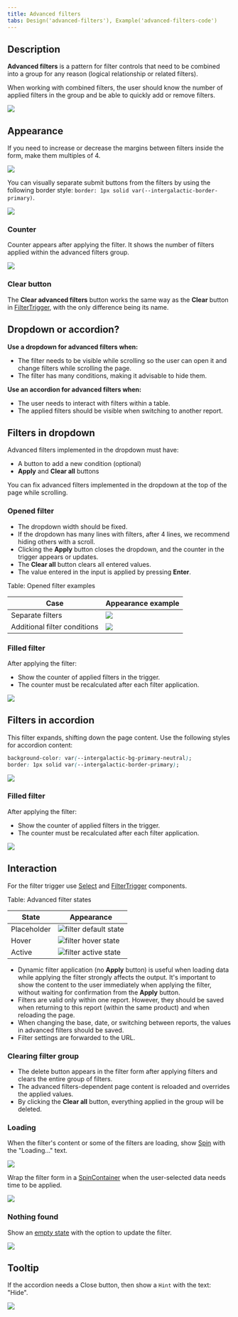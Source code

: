 ```yaml
---
title: Advanced filters
tabs: Design('advanced-filters'), Example('advanced-filters-code')
---
```


## Description

**Advanced filters** is a pattern for filter controls that need to be combined into a group for any reason (logical relationship or related filters).

When working with combined filters, the user should know the number of applied filters in the group and be able to quickly add or remove filters.

![](static/advanced-filters-dropdown-filled.png)

<!-- ### Combination of conditions

Advanced filters can combine the following conditions:

**By logical division:**

- Including/excluding conditions (Include/exclude filters).
- Separate filters (SERP features, etc.).

**By the method of applying the selected filters:**

- Triggered instantly when any filter group is selected.
- Triggered by a button. -->

## Appearance

If you need to increase or decrease the margins between filters inside the form, make them multiples of 4.

![](static/margins.png)

You can visually separate submit buttons from the filters by using the following border style: `border: 1px solid var(--intergalactic-border-primary)`.

![](static/advanced-filters-dropdown2.png)

### Counter

Counter appears after applying the filter. It shows the number of filters applied within the advanced filters group.

![](static/advanced-filter.png)

### Clear button

The **Clear advanced filters** button works the same way as the **Clear** button in [FilterTrigger](/components/filter-trigger/filter-trigger#default-filtertrigger), with the only difference being its name.

## Dropdown or accordion?

**Use a dropdown for advanced filters when:**

- The filter needs to be visible while scrolling so the user can open it and change filters while scrolling the page.
- The filter has many conditions, making it advisable to hide them.

**Use an accordion for advanced filters when:**

- The user needs to interact with filters within a table.
- The applied filters should be visible when switching to another report.

## Filters in dropdown

Advanced filters implemented in the dropdown must have:

- A button to add a new condition (optional)
- **Apply** and **Clear all** buttons

You can fix advanced filters implemented in the dropdown at the top of the page while scrolling.

### Opened filter

- The dropdown width should be fixed.
- If the dropdown has many lines with filters, after 4 lines, we recommend hiding others with a scroll.
- Clicking the **Apply** button closes the dropdown, and the counter in the trigger appears or updates.
- The **Clear all** button clears all entered values.
- The value entered in the input is applied by pressing **Enter**.

Table: Opened filter examples

| Case                         | Appearance example                         |
| ---------------------------- | ------------------------------------------ |
| Separate filters             | ![](static/advanced-filters-dropdown.png)  |
| Additional filter conditions | ![](static/advanced-filters-dropdown2.png) |

### Filled filter

After applying the filter:

- Show the counter of applied filters in the trigger.
- The counter must be recalculated after each filter application.

![](static/advanced-filters-dropdown-filled.png)

## Filters in accordion

This filter expands, shifting down the page content. Use the following styles for accordion content:

```css
background-color: var(--intergalactic-bg-primary-neutral);
border: 1px solid var(--intergalactic-border-primary);
```

![](static/advanced-filters-apply.png)

### Filled filter

After applying the filter:

- Show the counter of applied filters in the trigger.
- The counter must be recalculated after each filter application.

![](static/advanced-filters-accordion-filled.png)

## Interaction

For the filter trigger use [Select](/components/select/select) and [FilterTrigger](/components/filter-trigger/filter-trigger) components.

Table: Advanced filter states

| State       | Appearance                                         |
| ----------- | -------------------------------------------------- |
| Placeholder | ![filter default state](static/default.png)        |
| Hover       | ![filter hover state](static/hover.png)            |
| Active      | ![filter active state](static/advanced-filter.png) |

- Dynamic filter application (no **Apply** button) is useful when loading data while applying the filter strongly affects the output. It's important to show the content to the user immediately when applying the filter, without waiting for confirmation from the **Apply** button.
- Filters are valid only within one report. However, they should be saved when returning to this report (within the same product) and when reloading the page.
- When changing the base, date, or switching between reports, the values in advanced filters should be saved.
- Filter settings are forwarded to the URL.

### Clearing filter group

- The delete button appears in the filter form after applying filters and clears the entire group of filters.
- The advanced filters-dependent page content is reloaded and overrides the applied values.
- By clicking the **Clear all** button, everything applied in the group will be deleted.

### Loading

When the filter's content or some of the filters are loading, show [Spin](/components/spin/spin) with the "Loading..." text.

![](static/loading.png)

Wrap the filter form in a [SpinContainer](/components/spin-container/spin-container) when the user-selected data needs time to be applied.

![](static/advanced-filters-loading.png)

### Nothing found

Show an [empty state](/components/widget-empty/widget-empty) with the option to update the filter.

![](static/nothing-found-advanced-filters.png)

## Tooltip

If the accordion needs a Close button, then show a `Hint` with the text: "Hide".

![](static/tooltip-2.png)

